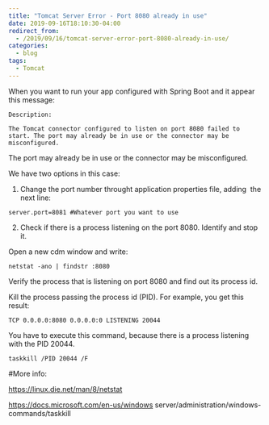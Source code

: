 ```yaml
---
title: "Tomcat Server Error - Port 8080 already in use"
date: 2019-09-16T18:10:30-04:00
redirect_from:
  - /2019/09/16/tomcat-server-error-port-8080-already-in-use/
categories:
  - blog
tags:
  - Tomcat
---
```


When you want to run your app configured with Spring Boot and it appear this message:

```
Description:

The Tomcat connector configured to listen on port 8080 failed to start. The port may already be in use or the connector may be misconfigured.
```

The port may already be in use or the connector may be misconfigured.

We have two options in this case:

1) Change the port number throught application properties file, adding  the next line:

```
server.port=8081 #Whatever port you want to use
```

2) Check if there is a process listening on the port 8080. Identify and stop it.

Open a new cdm window and write:

```
netstat -ano | findstr :8080
```

Verify the process that is listening on port 8080 and find out its process id.

Kill the process passing the process id (PID). For example, you get this result:

```
TCP 0.0.0.0:8080 0.0.0.0:0 LISTENING 20044
```

You have to execute this command, because there is a process listening with the PID 20044.

```
taskkill /PID 20044 /F
```

#More info:

https://linux.die.net/man/8/netstat

https://docs.microsoft.com/en-us/windows server/administration/windows-commands/taskkill

